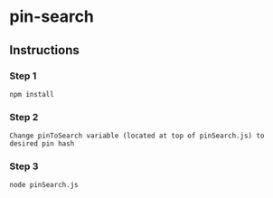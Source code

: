 # pin-search

## Instructions

### Step 1
```
npm install
```

### Step 2
```
Change pinToSearch variable (located at top of pinSearch.js) to desired pin hash
```

### Step 3
```
node pinSearch.js
```
